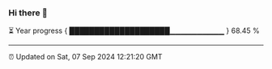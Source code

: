 ### Hi there 👋

⏳ Year progress { ████████████████████▁▁▁▁▁▁▁▁▁▁ } 68.45 %

---

⏰ Updated on Sat, 07 Sep 2024 12:21:20 GMT

